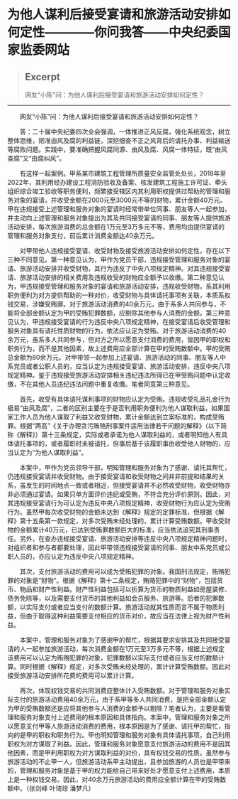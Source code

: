 
# 为他人谋利后接受宴请和旅游活动安排如何定性————你问我答——中央纪委国家监委网站

> ## Excerpt
> 网友“小陈”问：为他人谋利后接受宴请和旅游活动安排如何定性？

---
　　网友“小陈”问：为他人谋利后接受宴请和旅游活动安排如何定性？

　　答：二十届中央纪委四次全会强调，一体推进正风反腐，强化系统观念，树立整体思维，把准由风及腐的利益链，深挖细查不正之风背后的请托办事、利益输送等腐败问题。实践中，要准确把握风腐同源、由风及腐、风腐一体特征，既“由风查腐”又“由腐纠风”。

　　有这样一起案例。甲系某市建筑工程管理所质量安全监管处处长，2018年至2022年，其利用经办建设工程消防验收及备案、核发建筑工程施工许可证、牵头组织综合竣工验收等职务便利，频繁接受辖区内其利用职权提供过帮助的管理和服务对象的宴请，并收受金额在2000元至3000元不等的财物，累计金额40万元。甲在违规接受上述管理和服务对象的宴请时经常带单位同事、朋友等人一起参加，并主动向上述管理和服务对象提出为其及共同接受宴请的同事、朋友等人提供旅游活动安排，每次旅游消费的总金额在1万元至3万多元不等，费用均由提供宴请的管理和服务对象支付，前后累计消费金额达40余万元。

　　对甲带他人违规接受宴请、收受财物及接受旅游活动安排如何定性，存在以下三种不同意见。第一种意见认为，甲作为党员干部，违规接受管理和服务对象的宴请、旅游活动安排并收受财物，其行为违反了中央八项规定精神。对其违规接受宴请、旅游活动安排的相关费用及违规收受的财物应全额予以收缴。第二种意见认为，甲违规接受管理和服务对象的宴请和旅游活动安排，违规收受财物，系其利用职务便利为对方提供帮助的一种对价，收受财物与具体请托事项有关联，本质系权钱交易，涉嫌受贿罪。对于旅游活动消费的40余万元，由于系多人共同参与，不能将全部金额认定为甲的受贿犯罪数额，应剔除其他参与人消费的金额。第三种意见认为，甲违规接受宴请的行为违反中央八项规定精神，在接受宴请后收受管理和服务对象具有请托性质财物的行为，依法应认定为受贿。对于旅游活动消费的40余万元，虽系多人共同参与，但对方之所以愿意支付消费的费用，皆因甲的职权和职务行为，而不是其他因素，故上述费用应全部计算在甲的受贿数额中。甲的受贿总金额为80余万元。对甲带领一起参加上述宴请、旅游活动的同事、朋友等人中系党员或者公职人员的，应当认定为违规接受宴请、旅游活动安排，违反中央八项规定精神。鉴于违规接受旅游活动安排相关违纪违法所得已在甲受贿问题中认定收缴，不在其他人员违纪违法问题中重复收缴。笔者同意第三种意见。

　　首先，收受有具体请托谋利事项的财物应认定为受贿。违规收受礼品礼金行为极易“由风及腐”，二者的区别主要在于是否利用职务便利为他人谋取利益，如果国家工作人员为他人谋取了利益又收受财物，累计金额达到立案标准的，构成受贿罪。根据“两高”《关于办理贪污贿赂刑事案件适用法律若干问题的解释》（以下简称《解释》）第十三条规定，实际或者承诺为他人谋取利益的，或者明知他人有具体请托事项的，或者履职时未被请托，但事后基于该履职事由收受他人财物的，应当认定为“为他人谋取利益”。

　　本案中，甲作为党员领导干部，明知管理和服务对象为了感谢、请托其帮忙，仍违规接受宴请并收受财物。由于接受宴请和收受财物之间并非前提和结果的关系，虽发生的时间地点一致或者相近，但接受宴请并不必然收受财物，收受财物亦非必须通过宴请。如果只单方面评价违纪或受贿，不符合充分评价原则。因此，对其违规接受宴请行为可认定为违反中央八项规定精神，收受财物行为应认定为受贿行为。虽然甲每次收受财物的金额未达到《解释》规定的定罪标准，但根据《解释》第十五条第一款规定，对多次受贿未经处理的，累计计算受贿数额。甲收受财物的金额累计40万元，已达到受贿罪数额巨大的标准，应当依法追究其刑事责任。另外，在查办违规接受宴请、旅游活动安排等违反中央八项规定精神问题时，对组织者和参与者都要处理，因此甲带领违规接受宴请的同事、朋友中系党员或公职人员的，亦应认定为违反中央八项规定精神。

　　其次，支付旅游活动的费用可以成为受贿犯罪的对象。我国刑法规定，贿赂犯罪的对象是“财物”。根据《解释》第十二条规定，贿赂犯罪中的“财物”，包括货币、物品和财产性利益。财产性利益包括可以折算为货币的物质利益如房屋装修、债务免除等，以及需要支付货币的其他利益如会员服务、旅游等。后者的犯罪数额，以实际支付或者应当支付的数额计算。旅游活动就其性质而言不属于物质利益，但由于取得这种利益需要支付相应的货币对价，故应当在法律上视为财产性利益。

　　本案中，管理和服务对象为了感谢甲的帮忙，根据其要求安排其及共同接受宴请的人一起参加旅游活动，每次消费金额在1万元至3万多元不等，根据上述规定该费用可以认定为贿赂犯罪的对象，犯罪数额以实际支付或者应当支付的数额计算。同时根据《解释》规定，对多次受贿未经处理的，累计计算受贿数额。因此对接受旅游活动安排所花费的费用可以累计计算。

　　再次，体现权钱交易的共同消费应整体计入受贿数额。对于管理和服务对象实际支付的旅游活动费用40余万元，由于系甲等多人共同消费，是把全部金额认定为甲的受贿数额还是应将其他参与人消费的金额予以剔除？笔者认为，主要是看管理和服务对象支付上述费用的根本原因和具体指向。本案中，管理和服务对象之所以愿意支付甲等人旅游活动消费的费用，根本原因是为了感谢、请托甲的帮忙，指向的是甲的职权和职务行为。甲也明知管理和服务对象有具体请托事项，自己利用职权为对方谋取了利益。因此，管理和服务对象愿意支付旅游活动的费用不是因其他因素，而是甲利用职权为对方谋取利益的对价，具有权钱交易的性质。虽然参与旅游活动的不止甲一人，但旅游活动系甲主动提出，且参加旅游的人员也是甲带来的，管理和服务对象是基于甲的权力能给自己带来好处才愿意支付上述费用，本质上是一种权钱交易。因此，对40余万元旅游活动的费用应全额计算在甲的受贿数额中。（张剑峰 叶琦琼 潘梦凡）
